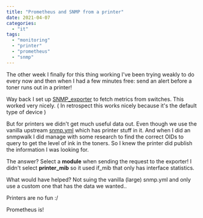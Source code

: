 ```yaml
---
title: "Prometheus and SNMP from a printer"
date: 2021-04-07
categories: 
  - "it"
tags: 
  - "monitoring"
  - "printer"
  - "prometheus"
  - "snmp"
---
```


The other week I finally for this thing working I've been trying weakly to do every now and then when I had a few minutes free: send an alert before a toner runs out in a printer!

Way back I set up [SNMP\_exporter](https://github.com/prometheus/snmp_exporter) to fetch metrics from switches. This worked very nicely. ( In retrospect this works nicely because it's the default type of device )

But for printers we didn't get much useful data out. Even though we use the vanilla upstream [snmp.yml](https://github.com/prometheus/snmp_exporter/blob/main/snmp.yml) which has printer stuff in it. And when I did an snmpwalk I did manage with some research to find the correct OIDs to query to get the level of ink in the toners. So I knew the printer did publish the information I was looking for.

The answer? Select a **module** when sending the request to the exporter! I didn't select **printer\_mib** so it used if\_mib that only has interface statistics.

What would have helped? Not suing the vanilla (large) snmp.yml and only use a custom one that has the data we wanted..

Printers are no fun :/

Prometheus is!
